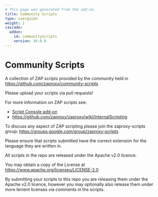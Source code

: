 ```yaml
---
# This page was generated from the add-on.
title: Community Scripts
type: userguide
weight: 1
cascade:
  addon:
    id: communityScripts
    version: 16.0.0
---
```


# Community Scripts

A collection of ZAP scripts provided by the community held in <https://github.com/zaproxy/community-scripts>   

Please upload your scripts via pull requests!   

For more information on ZAP scripts see:

* [Script Console add-on](/docs/desktop/addons/script-console/)
* <https://github.com/zaproxy/zaproxy/wiki/InternalScripting>

To discuss any aspect of ZAP scripting please join the zaproxy-scripts group: <https://groups.google.com/group/zaproxy-scripts>   

Please ensure that scripts submitted have the correct extension for the language they are written in.   

All scripts in the repo are released under the Apache v2.0 licence.   

You may obtain a copy of the License at <https://www.apache.org/licenses/LICENSE-2.0>   

By submitting your scripts to this repo you are releasing them under the Apache v2.0 licence, however you may optionally also release them under more lenient licenses via comments in the scripts.
